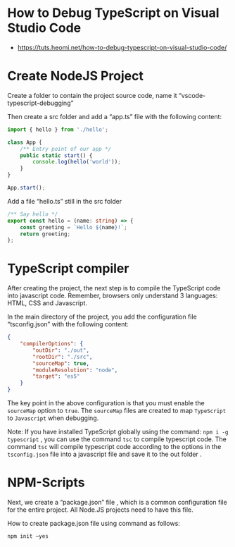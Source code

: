 # How to Debug TypeScript on Visual Studio Code
* https://tuts.heomi.net/how-to-debug-typescript-on-visual-studio-code/

# Create NodeJS Project

Create a folder to contain the project source code, name it “vscode-typescript-debugging”

Then create a src folder and add a “app.ts” file with the following content:
```ts
import { hello } from './hello';

class App {
    /** Entry point of our app */
    public static start() {
        console.log(hello('world'));
    }
}

App.start();
```

Add a file “hello.ts” still in the src folder 
```ts
/** Say hello */
export const hello = (name: string) => {
    const greeting = `Hello ${name}!`;
    return greeting;
};
```

# TypeScript compiler

After creating the project, the next step is to compile the TypeScript code into javascript code.  Remember, browsers only understand 3 languages: HTML, CSS and Javascript.

In the main directory of the project, you add the configuration file “tsconfig.json” with the following content:
```json
{
    "compilerOptions": {
        "outDir": "./out",
        "rootDir": "./src",
        "sourceMap": true,
        "moduleResolution": "node",
        "target": "es5"
    }
}
```

The key point in the above configuration is that you must enable the `sourceMap` option to `true`. The `sourceMap` files are created to map `TypeScript` to `Javascript` when debugging.


Note:  If you have installed TypeScript globally using the command:  `npm i -g typescript` , you can use the command `tsc` to compile typescript code. The command `tsc` will compile typescript code according to the options in the `tsconfig.json` file into a javascript file and save it to the out  folder  .


# NPM-Scripts

Next, we create a “package.json” file , which is a common configuration file for the entire project. All Node.JS projects need to have this file.

How to create package.json file using command as follows:
```bash
npm init –yes
```